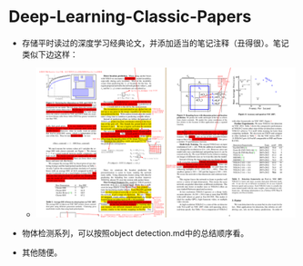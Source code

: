 # Deep-Learning-Classic-Papers
- 存储平时读过的深度学习经典论文，并添加适当的笔记注释（丑得很）。笔记类似下边这样：
	- ![笔记样例.png](https://github.com/CHENHUI-X/Deep-Learning-Classic-Papers/blob/master/%E7%AC%94%E8%AE%B0%E6%88%AA%E5%9B%BE.png)


- 物体检测系列，可以按照object detection.md中的总结顺序看。
- 其他随便。
